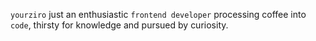 ```yourziro``` just an enthusiastic ```frontend developer``` processing coffee into ```code```, thirsty for knowledge and pursued by curiosity.